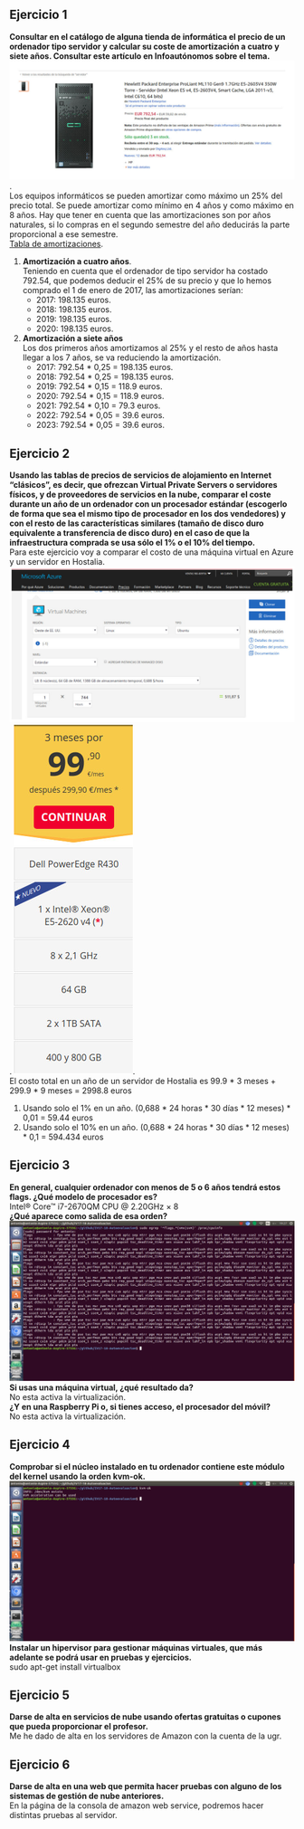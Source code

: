 ## Ejercicio 1

**Consultar en el catálogo de alguna tienda de informática el precio de un ordenador tipo servidor y calcular su coste de amortización a cuatro y siete años. Consultar este artículo en Infoautónomos sobre el tema.**
![Imagen](https://github.com/AntonioAlcM/IV17-18-Autoevaluacion/blob/master/Tema1/Imagenes/servidor00.jpg?raw=true).  
 Los equipos informáticos se pueden amortizar como máximo un 25% del precio total. Se puede amortizar como mínimo en 4 años y como máximo en 8 años. Hay que tener en cuenta que las amortizaciones son por años naturales, si lo compras en el segundo semestre del año deducirás la parte proporcional a ese semestre.   
 [Tabla de amortizaciones](http://www.agenciatributaria.es/AEAT.internet/Inicio/_Segmentos_/Empresas_y_profesionales/Empresas/Impuesto_sobre_Sociedades/Periodos_impositivos_a_partir_de_1_1_2015/Base_imponible/Amortizacion/Tabla_de_coeficientes_de_amortizacion_lineal_.shtml).
1. **Amortización a cuatro años**.  
Teniendo en cuenta que el ordenador de tipo servidor ha costado 792.54, que podemos deducir el 25% de su precio y que lo hemos comprado el 1 de enero de 2017, las amortizaciones serían:
    * 2017: 198.135 euros.
    * 2018: 198.135 euros.
    * 2019: 198.135 euros.
    * 2020: 198.135 euros.
2. **Amortización a siete años**  
 Los dos primeros años amortizamos al 25% y el resto de años hasta llegar a los 7 años, se va reduciendo la amortización.  
    * 2017: 792.54 * 0,25 = 198.135 euros.
    * 2018: 792.54 * 0,25 = 198.135 euros.
    * 2019: 792.54 * 0,15 = 118.9 euros.
    * 2020: 792.54 * 0,15 = 118.9 euros.
    * 2021: 792.54 * 0,10 = 79.3 euros.
    * 2022: 792.54 * 0,05 = 39.6 euros.
    * 2023: 792.54 * 0,05 = 39.6 euros.

## Ejercicio 2  

**Usando las tablas de precios de servicios de alojamiento en Internet “clásicos”, es decir, que ofrezcan Virtual Private Servers o servidores físicos, y de proveedores de servicios en la nube, comparar el coste durante un año de un ordenador con un procesador estándar (escogerlo de forma que sea el mismo tipo de procesador en los dos vendedores) y con el resto de las características similares (tamaño de disco duro equivalente a transferencia de disco duro) en el caso de que la infraestructura comprada se usa sólo el 1% o el 10% del tiempo.**  
Para este ejercicio voy a comparar el costo de una máquina virtual en Azure y un servidor en Hostalia.
![imagen](https://github.com/AntonioAlcM/IV17-18-Autoevaluacion/blob/master/Tema1/Imagenes/ejercicio2.0.jpg?raw=true).
![imagen](https://github.com/AntonioAlcM/IV17-18-Autoevaluacion/blob/master/Tema1/Imagenes/ejercicio2.1.jpg?raw=true).  
El costo total en un año de un servidor de Hostalia es 99.9 * 3 meses + 299.9 * 9 meses = 2998.8 euros
1. Usando solo el 1% en un año.
  (0,688 * 24 horas * 30 días * 12 meses) * 0,01 = 59.44 euros
2. Usando solo el 10% en un año.
  (0,688 * 24 horas * 30 días * 12 meses) * 0,1 =  594.434 euros

## Ejercicio 3  
**En general, cualquier ordenador con menos de 5 o 6 años tendrá estos flags. ¿Qué modelo de procesador es?**   
Intel® Core™ i7-2670QM CPU @ 2.20GHz × 8    
**¿Qué aparece como salida de esa orden?**  
![imagen](https://github.com/AntonioAlcM/IV17-18-Autoevaluacion/blob/master/Tema1/Imagenes/ejercicio3.0.png?raw=true)   
 **Si usas una máquina virtual, ¿qué resultado da?**  
No esta activa la virtualización.  
 **¿Y en una Raspberry Pi o, si tienes acceso, el procesador del móvil?**  
No esta activa la virtualización.  

## Ejercicio 4
**Comprobar si el núcleo instalado en tu ordenador contiene este módulo del kernel usando la orden kvm-ok.**  
![imagen](https://github.com/AntonioAlcM/IV17-18-Autoevaluacion/blob/master/Tema1/Imagenes/ejercicio4.0.png?raw=true)  
**Instalar un hipervisor para gestionar máquinas virtuales, que más adelante se podrá usar en pruebas y ejercicios.**  
sudo apt-get install virtualbox  

## Ejercicio 5  
**Darse de alta en servicios de nube usando ofertas gratuitas o cupones que pueda proporcionar el profesor.**  
Me he dado de alta en los servidores de Amazon con la cuenta de la ugr.  

## Ejercicio 6  
**Darse de alta en una web que permita hacer pruebas con alguno de los sistemas de gestión de nube anteriores.**    
En la página de la consola de amazon web service, podremos hacer distintas pruebas al servidor.
